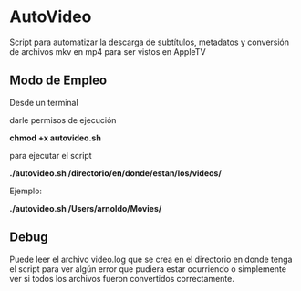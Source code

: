 # AutoVideo
Script para automatizar la descarga de subtítulos, metadatos y conversión de archivos mkv en mp4 para ser vistos en AppleTV

## Modo de Empleo

Desde un terminal

darle permisos de ejecución

**chmod +x autovideo.sh**

para ejecutar el script

**./autovideo.sh /directorio/en/donde/estan/los/videos/**

Ejemplo:

**./autovideo.sh /Users/arnoldo/Movies/**

## Debug

Puede leer el archivo video.log que se crea en el directorio en donde tenga el script para ver algún error que pudiera estar ocurriendo o simplemente ver si todos los archivos fueron convertidos correctamente. 
